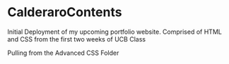 # CalderaroContents

Initial Deployment of my upcoming portfolio website. 
Comprised of HTML and CSS from the first two weeks of UCB Class

Pulling from the Advanced CSS Folder 